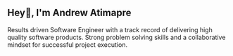 
<h2>Hey👋, I'm Andrew Atimapre</h2>
<p>Results driven Software Engineer with a track record of delivering high quality software products. Strong problem solving skills and a collaborative mindset for successful project execution.
</p>
